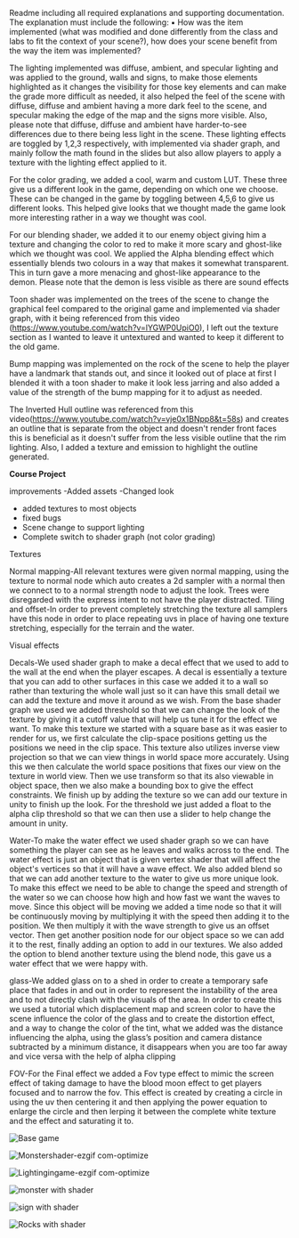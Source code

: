 Readme including all required explanations and supporting documentation. The
explanation must include the following:
▪ How was the item implemented (what was modified and done differently
from the class and labs to fit the context of your scene?), how does your
scene benefit from the way the item was implemented?


The lighting  implemented was diffuse, ambient, and specular lighting and was applied to the ground, walls and signs, to make those elements highlighted as it changes the visibility for those key elements and can make the grade more difficult as needed, it also helped the feel of the scene with diffuse, diffuse and ambient having a more dark feel to the scene, and specular making  the edge of the map and the signs more visible. Also, please note that diffuse, diffuse and ambient have harder-to-see differences due to there being less light in the scene. These lighting effects are toggled by 1,2,3 respectively, with implemented via shader graph, and mainly follow the math found in the slides but also allow players to apply a texture with the lighting effect applied to it.        


For the color grading, we added a cool, warm and custom LUT. These three give us a different look in the game, depending on which one we choose. These can be changed in the game by toggling between 4,5,6 to give us different looks. This helped give looks that we thought made the game look more interesting rather in a way we thought was cool.  

For our blending shader, we added it to our enemy object giving him a texture and changing the color to red to make it more scary and ghost-like which we thought was cool. We applied the Alpha blending effect which essentially blends two colours in a way that makes it somewhat transparent. This in turn gave a more menacing and ghost-like appearance to the demon. Please note that the demon is less visible as there are sound 
effects

Toon shader was implemented on the trees of the scene to change the graphical feel compared to the original game and implemented via shader graph, with it being referenced from this video (https://www.youtube.com/watch?v=lYGWP0UpiO0), I left out the texture section as I wanted to leave it untextured and wanted to keep it different to the old game.

Bump mapping was implemented on the rock of the scene to help the player have a landmark that stands out, and since it looked out of place at first I blended it with a toon shader to make it look less jarring and also added a value of the strength of the bump mapping for it to adjust as needed.

The Inverted Hull outline was referenced from this video(https://www.youtube.com/watch?v=vje0x1BNpp8&t=58s) and creates an outline that is separate from the object and doesn't render front faces this is beneficial as it doesn't suffer from the less visible outline that the rim lighting. Also, I added a texture and emission to highlight the outline generated.  

**Course Project**

improvements 
-Added assets
-Changed look
- added textures to most objects
- fixed bugs
- Scene change to support lighting 
- Complete switch to shader graph (not color grading)

Textures

Normal mapping-All relevant textures were given normal mapping, using the texture to normal node which auto creates a 2d sampler with a normal then we connect to to a normal strength node to adjust the look. Trees were disregarded with the express intent to not have the player distracted.
Tiling and offset-In order to prevent completely stretching the texture all samplers have this node in order to place repeating uvs in place of having one texture stretching, especially for the terrain and the water.  

Visual effects

Decals-We used shader graph to make a decal effect that we used to add to the wall at the end when the player escapes. A decal is essentially a texture that you can add to other surfaces in this case we added it to a wall so rather than texturing the whole wall just so it can have this small detail we can add the texture and move it around as we wish. From the base shader graph we used we added threshold so that we can change the look of the texture by giving it a cutoff value that will help us tune it for the effect we want. To make this texture we started with a square base as it was easier to render for us, we first calculate the clip-space positions getting us the positions we need in the clip space. This texture also utilizes inverse view projection so that we can view things in world space more accurately. Using this we then calculate the world space positions that fixes our view on the texture in world view. Then we use transform so that its also viewable in object space, then we also make a bounding box to give the effect constraints. We finish up by adding the texture so we can add our texture in unity to finish up the look. For the threshold we just added a float to the alpha clip threshold so that we can then use a slider to help change the amount in unity. 

Water-To make the water effect we used shader graph so we can have something the player can see as he leaves and walks across to the end. The water effect is just an object that is given vertex shader that will affect the object's vertices so that it will have a wave effect. We also added blend so that we can add another texture to the water to give us more unique look. To make this effect we need to be able to change the speed and strength of the water so we can choose how high and how fast we want the waves to move. Since this object will be moving we added a time node so that it will be continuously moving by multiplying it with the speed then adding it to the position. We then multiply it with the wave strength to give us an offset vector. Then get another position node for our object space so we can add it to the rest, finally adding an option to add in our textures. We also added the option to blend another texture using the blend node, this gave us a water effect that we were happy with.

glass-We added glass on to a shed in order to create a temporary safe place that fades in and out in order to represent the instability of the area and to not directly clash with the visuals of the area. In order to create this we used a tutorial which displacement map and screen color to have the scene influence the color of the glass and to create the distortion effect, and a way to change the color of the tint, what we added was the distance influencing the alpha, using the glass’s position and camera distance subtracted by a minimum distance, it disappears when you are too far away and vice versa with the help of alpha clipping 

FOV-For the Final effect we added a Fov type effect to mimic the screen effect of taking damage to have the blood moon effect to get players focused and to narrow the fov. This effect is created by creating a circle in using the uv then centering it and then applying the power equation to enlarge the circle and then lerping it between the complete white texture and the effect and saturating it to.



![Base game](https://github.com/user-attachments/assets/25751c0a-45f1-412a-bcb1-7b0a5647f4d3)

![Monstershader-ezgif com-optimize](https://github.com/user-attachments/assets/325bb0e6-57b0-40b8-86eb-82bdb832081a)

![Lightingingame-ezgif com-optimize](https://github.com/user-attachments/assets/0d4dc0e9-503e-48c9-b23f-ccc89fac1e26)

![monster with shader](https://github.com/user-attachments/assets/e867c59d-ebd1-4fca-9a81-eb6d378df2d4)

![sign with shader](https://github.com/user-attachments/assets/b7aa1ff0-751c-4a27-ab3a-465f68425a1e)

![Rocks with shader](https://github.com/user-attachments/assets/dafe8b9f-325c-4c85-b08c-4865137768be)





